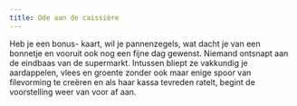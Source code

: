 ```yaml
---
title: Ode aan de caissière
---
```

 Heb je een bonus- kaart, wil je pannenzegels, wat dacht je van een bonnetje en vooruit ook nog een fijne dag gewenst. Niemand ontsnapt aan de eindbaas van de supermarkt. Intussen bliept ze vakkundig je aardappelen, vlees en groente zonder ook maar enige spoor van filevorming te creëren en als haar kassa tevreden ratelt, begint de voorstelling weer van voor af aan.
